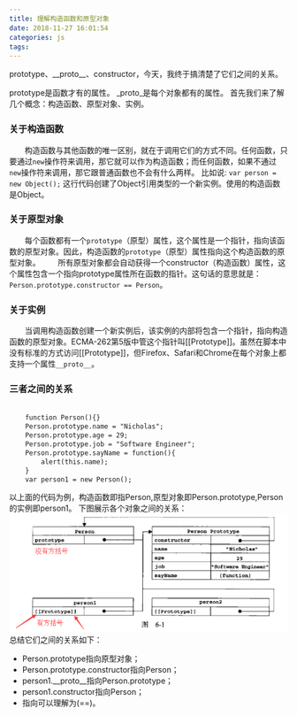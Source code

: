 ```yaml
---
title: 理解构造函数和原型对象
date: 2018-11-27 16:01:54
categories: js
tags:
---
```

prototype、\_\_proto\_\_、constructor，今天，我终于搞清楚了它们之间的关系。

<!--more-->
prototype是函数才有的属性。
\_proto\_是每个对象都有的属性。
首先我们来了解几个概念：构造函数、原型对象、实例。
### 关于构造函数
&emsp;&emsp;构造函数与其他函数的唯一区别，就在于调用它们的方式不同。任何函数，只要通过`new`操作符来调用，那它就可以作为构造函数；而任何函数，如果不通过`new`操作符来调用，那它跟普通函数也不会有什么两样。
比如说:
    `var person = new Object();`
这行代码创建了Object引用类型的一个新实例。使用的构造函数是Object。
### 关于原型对象
&emsp;&emsp;每个函数都有一个`prototype`（原型）属性，这个属性是一个指针，指向该函数的原型对象。因此，构造函数的`prototype`（原型）属性指向这个构造函数的原型对象。
&emsp;&emsp;所有原型对象都会自动获得一个constructor（构造函数）属性，这个属性包含一个指向prototype属性所在函数的指针。这句话的意思就是：`Person.prototype.constructor == Person`。
### 关于实例
&emsp;&emsp;当调用构造函数创建一个新实例后，该实例的内部将包含一个指针，指向构造函数的原型对象。ECMA-262第5版中管这个指针叫\[\[Prototype\]\]。虽然在脚本中没有标准的方式访问\[\[Prototype\]\]，但Firefox、Safari和Chrome在每个对象上都支持一个属性`__proto__`。
### 三者之间的关系
<pre><code>
    function Person(){}
    Person.prototype.name = "Nicholas";
    Person.prototype.age = 29;
    Person.prototype.job = "Software Engineer";
    Person.prototype.sayName = function(){
        alert(this.name);
    }
    var person1 = new Person();
</code></pre>
以上面的代码为例，构造函数即指Person,原型对象即Person.prototype,Person的实例即person1。
下图展示各个对象之间的关系：
![各个对象之间的关系](/images/js/14.png)
总结它们之间的关系如下：
* Person.prototype指向原型对象；
* Person.prototype.constructor指向Person；
* person1.\_\_proto\_\_指向Person.prototype；
* person1.constructor指向Person；
* 指向可以理解为(==)。
